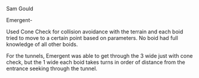 Sam Gould


Emergent-

Used Cone Check for collision avoidance with the terrain and each boid tried to move to a certain point based on parameters. No boid had full knowledge of all other boids.

For the tunnels, Emergent was able to get through the 3 wide just with cone check, but the 1 wide each boid takes turns in order of distance from the entrance seeking through the tunnel.


